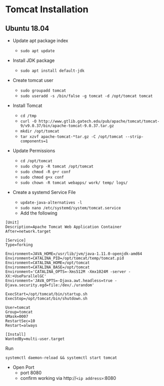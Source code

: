 # Tomcat Installation
## Ubuntu 18.04

- Update apt package index
  - `sudo apt update`

- Install JDK package
  - `sudo apt install default-jdk`
  
- Create tomcat user
  - `sudo groupadd tomcat`
  - `sudo useradd -s /bin/false -g tomcat -d /opt/tomcat tomcat`

- Install Tomcat
  - `cd /tmp`
  - `curl -O http://www.gtlib.gatech.edu/pub/apache/tomcat/tomcat-9/v9.0.37/bin/apache-tomcat-9.0.37.tar.gz`
  - `mkdir /opt/tomcat`
  - `tar xzvf apache-tomcat-*tar.gz -C /opt/tomcat --strip-components=1`

- Update Permissions
  - `cd /opt/tomcat`
  - `sudo chgrp -R tomcat /opt/tomcat`
  - `sudo chmod -R g+r conf`
  - `sudo chmod g+x conf`
  - `sudo chown -R tomcat webapps/ work/ temp/ logs/`
  
- Create a systemd Service File
  - `update-java-alternatives -l`
  - `sudo nano /etc/systemd/system/tomcat.service`
  - Add the following

```
[Unit]
Description=Apache Tomcat Web Application Container
After=network.target

[Service]
Type=forking

Environment=JAVA_HOME=/usr/lib/jvm/java-1.11.0-openjdk-amd64
Environment=CATALINA_PID=/opt/tomcat/temp/tomcat.pid
Environment=CATALINA_HOME=/opt/tomcat
Environment=CATALINA_BASE=/opt/tomcat
Environment='CATALINA_OPTS=-Xms512M -Xmx1024M -server -XX:+UseParallelGC'
Environment='JAVA_OPTS=-Djava.awt.headless=true -Djava.security.egd=file:/dev/./urandom'

ExecStart=/opt/tomcat/bin/startup.sh
ExecStop=/opt/tomcat/bin/shutdown.sh

User=tomcat
Group=tomcat
UMask=0007
RestartSec=10
Restart=always

[Install]
WantedBy=multi-user.target
```

Run
  
`systemctl daemon-reload && systemctl start tomcat`

- Open Port
  - port 8080
  - confirm working via http://`<ip address>`:8080